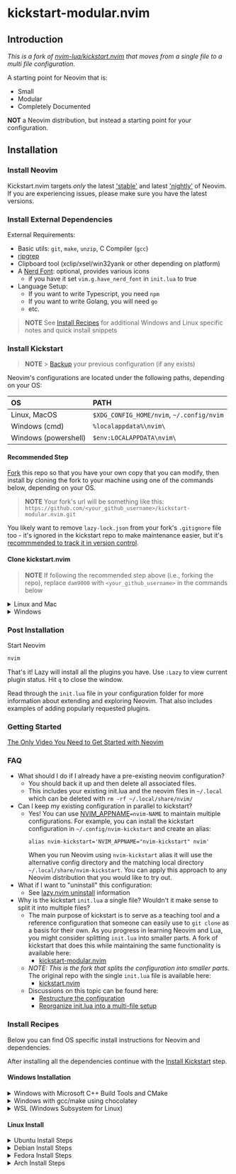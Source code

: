 # kickstart-modular.nvim

## Introduction

_This is a fork of [nvim-lua/kickstart.nvim](https://github.com/nvim-lua/kickstart.nvim) that moves from a single file to a multi file configuration._

A starting point for Neovim that is:

-   Small
-   Modular
-   Completely Documented

**NOT** a Neovim distribution, but instead a starting point for your configuration.

## Installation

### Install Neovim

Kickstart.nvim targets _only_ the latest
['stable'](https://github.com/neovim/neovim/releases/tag/stable) and latest
['nightly'](https://github.com/neovim/neovim/releases/tag/nightly) of Neovim.
If you are experiencing issues, please make sure you have the latest versions.

### Install External Dependencies

External Requirements:

-   Basic utils: `git`, `make`, `unzip`, C Compiler (`gcc`)
-   [ripgrep](https://github.com/BurntSushi/ripgrep#installation)
-   Clipboard tool (xclip/xsel/win32yank or other depending on platform)
-   A [Nerd Font](https://www.nerdfonts.com/): optional, provides various icons
    -   if you have it set `vim.g.have_nerd_font` in `init.lua` to true
-   Language Setup:
    -   If you want to write Typescript, you need `npm`
    -   If you want to write Golang, you will need `go`
    -   etc.

> **NOTE**
> See [Install Recipes](#Install-Recipes) for additional Windows and Linux specific notes
> and quick install snippets

### Install Kickstart

> **NOTE** > [Backup](#FAQ) your previous configuration (if any exists)

Neovim's configurations are located under the following paths, depending on your OS:

| OS                   | PATH                                      |
| :------------------- | :---------------------------------------- |
| Linux, MacOS         | `$XDG_CONFIG_HOME/nvim`, `~/.config/nvim` |
| Windows (cmd)        | `%localappdata%\nvim\`                    |
| Windows (powershell) | `$env:LOCALAPPDATA\nvim\`                 |

#### Recommended Step

[Fork](https://docs.github.com/en/get-started/quickstart/fork-a-repo) this repo
so that you have your own copy that you can modify, then install by cloning the
fork to your machine using one of the commands below, depending on your OS.

> **NOTE**
> Your fork's url will be something like this:
> `https://github.com/<your_github_username>/kickstart-modular.nvim.git`

You likely want to remove `lazy-lock.json` from your fork's `.gitignore` file
too - it's ignored in the kickstart repo to make maintenance easier, but it's
[recommmended to track it in version control](https://lazy.folke.io/usage/lockfile).

#### Clone kickstart.nvim

> **NOTE**
> If following the recommended step above (i.e., forking the repo), replace
> `dam9000` with `<your_github_username>` in the commands below

<details><summary> Linux and Mac </summary>

```sh
git clone https://github.com/dam9000/kickstart-modular.nvim.git "${XDG_CONFIG_HOME:-$HOME/.config}"/nvim
```

</details>

<details><summary> Windows </summary>

If you're using `cmd.exe`:

```
git clone https://github.com/dam9000/kickstart.nvim.git "%localappdata%\nvim"
```

If you're using `powershell.exe`

```
git clone https://github.com/dam9000/kickstart.nvim.git "${env:LOCALAPPDATA}\nvim"
```

</details>

### Post Installation

Start Neovim

```sh
nvim
```

That's it! Lazy will install all the plugins you have. Use `:Lazy` to view
current plugin status. Hit `q` to close the window.

Read through the `init.lua` file in your configuration folder for more
information about extending and exploring Neovim. That also includes
examples of adding popularly requested plugins.

### Getting Started

[The Only Video You Need to Get Started with Neovim](https://youtu.be/m8C0Cq9Uv9o)

### FAQ

-   What should I do if I already have a pre-existing neovim configuration?
    -   You should back it up and then delete all associated files.
    -   This includes your existing init.lua and the neovim files in `~/.local`
        which can be deleted with `rm -rf ~/.local/share/nvim/`
-   Can I keep my existing configuration in parallel to kickstart?
    -   Yes! You can use [NVIM_APPNAME](https://neovim.io/doc/user/starting.html#%24NVIM_APPNAME)`=nvim-NAME`
        to maintain multiple configurations. For example, you can install the kickstart
        configuration in `~/.config/nvim-kickstart` and create an alias:
        ```
        alias nvim-kickstart='NVIM_APPNAME="nvim-kickstart" nvim'
        ```
        When you run Neovim using `nvim-kickstart` alias it will use the alternative
        config directory and the matching local directory
        `~/.local/share/nvim-kickstart`. You can apply this approach to any Neovim
        distribution that you would like to try out.
-   What if I want to "uninstall" this configuration:
    -   See [lazy.nvim uninstall](https://github.com/folke/lazy.nvim#-uninstalling) information
-   Why is the kickstart `init.lua` a single file? Wouldn't it make sense to split it into multiple files?
    -   The main purpose of kickstart is to serve as a teaching tool and a reference
        configuration that someone can easily use to `git clone` as a basis for their own.
        As you progress in learning Neovim and Lua, you might consider splitting `init.lua`
        into smaller parts. A fork of kickstart that does this while maintaining the
        same functionality is available here:
        -   [kickstart-modular.nvim](https://github.com/dam9000/kickstart-modular.nvim)
    -   _NOTE: This is the fork that splits the configuration into smaller parts._
        The original repo with the single `init.lua` file is available here:
        -   [kickstart.nvim](https://github.com/nvim-lua/kickstart.nvim)
    -   Discussions on this topic can be found here:
        -   [Restructure the configuration](https://github.com/nvim-lua/kickstart.nvim/issues/218)
        -   [Reorganize init.lua into a multi-file setup](https://github.com/nvim-lua/kickstart.nvim/pull/473)

### Install Recipes

Below you can find OS specific install instructions for Neovim and dependencies.

After installing all the dependencies continue with the [Install Kickstart](#Install-Kickstart) step.

#### Windows Installation

<details><summary>Windows with Microsoft C++ Build Tools and CMake</summary>
Installation may require installing build tools and updating the run command for `telescope-fzf-native`

See `telescope-fzf-native` documentation for [more details](https://github.com/nvim-telescope/telescope-fzf-native.nvim#installation)

This requires:

-   Install CMake and the Microsoft C++ Build Tools on Windows

```lua
{'nvim-telescope/telescope-fzf-native.nvim', build = 'cmake -S. -Bbuild -DCMAKE_BUILD_TYPE=Release && cmake --build build --config Release && cmake --install build --prefix build' }
```

</details>
<details><summary>Windows with gcc/make using chocolatey</summary>
Alternatively, one can install gcc and make which don't require changing the config,
the easiest way is to use choco:

1. install [chocolatey](https://chocolatey.org/install)
   either follow the instructions on the page or use winget,
   run in cmd as **admin**:

```
winget install --accept-source-agreements chocolatey.chocolatey
```

2. install all requirements using choco, exit previous cmd and
   open a new one so that choco path is set, and run in cmd as **admin**:

```
choco install -y neovim git ripgrep wget fd unzip gzip mingw make
```

</details>
<details><summary>WSL (Windows Subsystem for Linux)</summary>

```
wsl --install
wsl
sudo add-apt-repository ppa:neovim-ppa/unstable -y
sudo apt update
sudo apt install make gcc ripgrep unzip git xclip neovim
```

</details>

#### Linux Install

<details><summary>Ubuntu Install Steps</summary>

```
sudo add-apt-repository ppa:neovim-ppa/unstable -y
sudo apt update
sudo apt install make gcc ripgrep unzip git xclip neovim
```

</details>
<details><summary>Debian Install Steps</summary>

```
sudo apt update
sudo apt install make gcc ripgrep unzip git xclip curl

# Now we install nvim
curl -LO https://github.com/neovim/neovim/releases/latest/download/nvim-linux64.tar.gz
sudo rm -rf /opt/nvim-linux64
sudo mkdir -p /opt/nvim-linux64
sudo chmod a+rX /opt/nvim-linux64
sudo tar -C /opt -xzf nvim-linux64.tar.gz

# make it available in /usr/local/bin, distro installs to /usr/bin
sudo ln -sf /opt/nvim-linux64/bin/nvim /usr/local/bin/
```

</details>
<details><summary>Fedora Install Steps</summary>

```
sudo dnf install -y gcc make git ripgrep fd-find unzip neovim
```

</details>

<details><summary>Arch Install Steps</summary>

```
sudo pacman -S --noconfirm --needed gcc make git ripgrep fd unzip neovim
```

</details>
